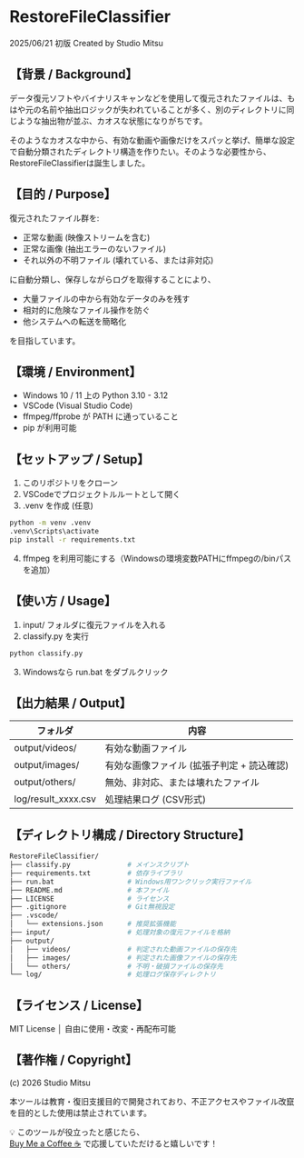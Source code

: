 # RestoreFileClassifier

2025/06/21 初版
Created by Studio Mitsu

## 【背景 / Background】

データ復元ソフトやバイナリスキャンなどを使用して復元されたファイルは、もはや元の名前や抽出ロジックが失われていることが多く、別のディレクトリに同じような抽出物が並ぶ、カオスな状態になりがちです。

そのようなカオスな中から、有効な動画や画像だけをスパッと挙げ、簡単な設定で自動分類されたディレクトリ構造を作りたい。そのような必要性から、RestoreFileClassifierは誕生しました。

## 【目的 / Purpose】

復元されたファイル群を:
- 正常な動画 (映像ストリームを含む)
- 正常な画像 (抽出エラーのないファイル)
- それ以外の不明ファイル (壊れている、または非対応)

に自動分類し、保存しながらログを取得することにより、

- 大量ファイルの中から有効なデータのみを残す
- 相対的に危険なファイル操作を防ぐ
- 他システムへの転送を簡略化

を目指しています。

## 【環境 / Environment】

- Windows 10 / 11 上の Python 3.10 - 3.12
- VSCode (Visual Studio Code)
- ffmpeg/ffprobe が PATH に通っていること
- pip が利用可能

## 【セットアップ / Setup】

1. このリポジトリをクローン
1. VSCodeでプロジェクトルルートとして開く
1. .venv を作成 (任意)

```bash
python -m venv .venv
.venv\Scripts\activate
pip install -r requirements.txt
```

4. ffmpeg を利用可能にする（Windowsの環境変数PATHにffmpegの/binパスを追加）

## 【使い方 / Usage】

1. input/ フォルダに復元ファイルを入れる
1. classify.py を実行
```bash
python classify.py
```
3. Windowsなら run.bat をダブルクリック

## 【出力結果 / Output】

|フォルダ|内容|
| ---- | ---- |
|output/videos/|有効な動画ファイル|
|output/images/|有効な画像ファイル (拡張子判定 + 読込確認)|
|output/others/|無効、非対応、または壊れたファイル|
|log/result_xxxx.csv|処理結果ログ (CSV形式)|

## 【ディレクトリ構成 / Directory Structure】

```bash
RestoreFileClassifier/
├── classify.py              # メインスクリプト
├── requirements.txt         # 依存ライブラリ
├── run.bat                  # Windows用ワンクリック実行ファイル
├── README.md                # 本ファイル
├── LICENSE                  # ライセンス
├── .gitignore               # Git無視設定
├── .vscode/
│   └── extensions.json      # 推奨拡張機能
├── input/                   # 処理対象の復元ファイルを格納
├── output/
│   ├── videos/              # 判定された動画ファイルの保存先
│   ├── images/              # 判定された画像ファイルの保存先
│   └── others/              # 不明・破損ファイルの保存先
└── log/                     # 処理ログ保存ディレクトリ
```

## 【ライセンス / License】

MIT License │ 自由に使用・改変・再配布可能

## 【著作権 / Copyright】

(c) 2026 Studio Mitsu

本ツールは教育・復旧支援目的で開発されており、不正アクセスやファイル改竄を目的とした使用は禁止されています。

💡 このツールが役立ったと感じたら、  
[Buy Me a Coffee ☕](https://www.buymeacoffee.com/mitsuarchive) で応援していただけると嬉しいです！

